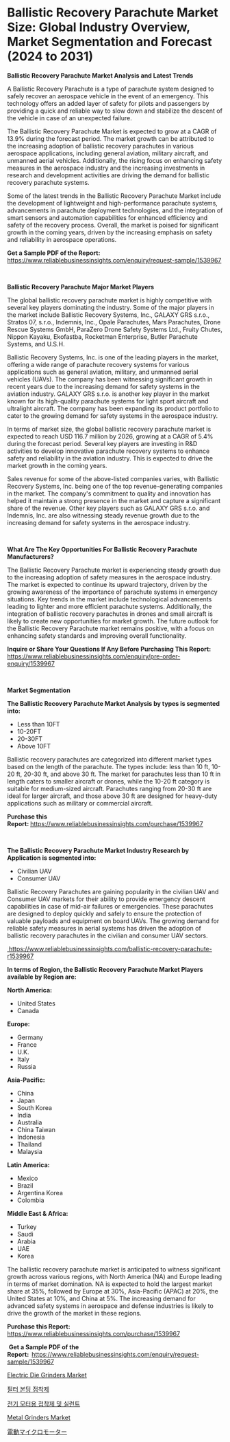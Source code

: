 <p><h1>Ballistic Recovery Parachute Market Size: Global Industry Overview, Market Segmentation and Forecast (2024 to 2031)</h1></p><p><strong>Ballistic Recovery Parachute Market Analysis and Latest Trends</strong></p>
<p><p>A Ballistic Recovery Parachute is a type of parachute system designed to safely recover an aerospace vehicle in the event of an emergency. This technology offers an added layer of safety for pilots and passengers by providing a quick and reliable way to slow down and stabilize the descent of the vehicle in case of an unexpected failure. </p><p>The Ballistic Recovery Parachute Market is expected to grow at a CAGR of 13.9% during the forecast period. The market growth can be attributed to the increasing adoption of ballistic recovery parachutes in various aerospace applications, including general aviation, military aircraft, and unmanned aerial vehicles. Additionally, the rising focus on enhancing safety measures in the aerospace industry and the increasing investments in research and development activities are driving the demand for ballistic recovery parachute systems.</p><p>Some of the latest trends in the Ballistic Recovery Parachute Market include the development of lightweight and high-performance parachute systems, advancements in parachute deployment technologies, and the integration of smart sensors and automation capabilities for enhanced efficiency and safety of the recovery process. Overall, the market is poised for significant growth in the coming years, driven by the increasing emphasis on safety and reliability in aerospace operations.</p></p>
<p><strong>Get a Sample PDF of the Report:&nbsp;</strong> <a href="https://www.reliablebusinessinsights.com/enquiry/request-sample/1539967">https://www.reliablebusinessinsights.com/enquiry/request-sample/1539967</a></p>
<p>&nbsp;</p>
<p><strong>Ballistic Recovery Parachute Major Market Players</strong></p>
<p><p>The global ballistic recovery parachute market is highly competitive with several key players dominating the industry. Some of the major players in the market include Ballistic Recovery Systems, Inc., GALAXY GRS s.r.o., Stratos 07, s.r.o., Indemnis, Inc., Opale Parachutes, Mars Parachutes, Drone Rescue Systems GmbH, ParaZero Drone Safety Systems Ltd., Fruity Chutes, Nippon Kayaku, Ekofastba, Rocketman Enterprise, Butler Parachute Systems, and U.S.H.</p><p>Ballistic Recovery Systems, Inc. is one of the leading players in the market, offering a wide range of parachute recovery systems for various applications such as general aviation, military, and unmanned aerial vehicles (UAVs). The company has been witnessing significant growth in recent years due to the increasing demand for safety systems in the aviation industry. GALAXY GRS s.r.o. is another key player in the market known for its high-quality parachute systems for light sport aircraft and ultralight aircraft. The company has been expanding its product portfolio to cater to the growing demand for safety systems in the aerospace industry.</p><p>In terms of market size, the global ballistic recovery parachute market is expected to reach USD 116.7 million by 2026, growing at a CAGR of 5.4% during the forecast period. Several key players are investing in R&D activities to develop innovative parachute recovery systems to enhance safety and reliability in the aviation industry. This is expected to drive the market growth in the coming years.</p><p>Sales revenue for some of the above-listed companies varies, with Ballistic Recovery Systems, Inc. being one of the top revenue-generating companies in the market. The company's commitment to quality and innovation has helped it maintain a strong presence in the market and capture a significant share of the revenue. Other key players such as GALAXY GRS s.r.o. and Indemnis, Inc. are also witnessing steady revenue growth due to the increasing demand for safety systems in the aerospace industry.</p></p>
<p>&nbsp;</p>
<p><strong>What Are The Key Opportunities For Ballistic Recovery Parachute Manufacturers?</strong></p>
<p><p>The Ballistic Recovery Parachute market is experiencing steady growth due to the increasing adoption of safety measures in the aerospace industry. The market is expected to continue its upward trajectory, driven by the growing awareness of the importance of parachute systems in emergency situations. Key trends in the market include technological advancements leading to lighter and more efficient parachute systems. Additionally, the integration of ballistic recovery parachutes in drones and small aircraft is likely to create new opportunities for market growth. The future outlook for the Ballistic Recovery Parachute market remains positive, with a focus on enhancing safety standards and improving overall functionality.</p></p>
<p><strong>Inquire or Share Your Questions If Any Before Purchasing This Report:</strong> <a href="https://www.reliablebusinessinsights.com/enquiry/pre-order-enquiry/1539967">https://www.reliablebusinessinsights.com/enquiry/pre-order-enquiry/1539967</a></p>
<p>&nbsp;</p>
<p><strong>Market Segmentation</strong></p>
<p><strong>The Ballistic Recovery Parachute Market Analysis by types is segmented into:</strong></p>
<p><ul><li>Less than 10FT</li><li>10-20FT</li><li>20-30FT</li><li>Above 10FT</li></ul></p>
<p><p>Ballistic recovery parachutes are categorized into different market types based on the length of the parachute. The types include: less than 10 ft, 10-20 ft, 20-30 ft, and above 30 ft. The market for parachutes less than 10 ft in length caters to smaller aircraft or drones, while the 10-20 ft category is suitable for medium-sized aircraft. Parachutes ranging from 20-30 ft are ideal for larger aircraft, and those above 30 ft are designed for heavy-duty applications such as military or commercial aircraft.</p></p>
<p><strong>Purchase this Report:&nbsp;</strong><a href="https://www.reliablebusinessinsights.com/purchase/1539967">https://www.reliablebusinessinsights.com/purchase/1539967</a></p>
<p>&nbsp;</p>
<p><strong>The Ballistic Recovery Parachute Market Industry Research by Application is segmented into:</strong></p>
<p><ul><li>Civilian UAV</li><li>Consumer UAV</li></ul></p>
<p><p>Ballistic Recovery Parachutes are gaining popularity in the civilian UAV and Consumer UAV markets for their ability to provide emergency descent capabilities in case of mid-air failures or emergencies. These parachutes are designed to deploy quickly and safely to ensure the protection of valuable payloads and equipment on board UAVs. The growing demand for reliable safety measures in aerial systems has driven the adoption of ballistic recovery parachutes in the civilian and consumer UAV sectors.</p></p>
<p><a href="https://www.reliablebusinessinsights.com/ballistic-recovery-parachute-r1539967">&nbsp;https://www.reliablebusinessinsights.com/ballistic-recovery-parachute-r1539967</a></p>
<p><strong>In terms of Region, the Ballistic Recovery Parachute Market Players available by Region are:</strong></p>
<p>
    <p> <strong> North America: </strong>
        <ul>
            <li>United States</li>
            <li>Canada</li>
        </ul>
        </p> 
    <p> <strong> Europe: </strong>
        <ul>
            <li>Germany</li>
            <li>France</li>
            <li>U.K.</li>
            <li>Italy</li>
            <li>Russia</li>
        </ul>
        </p> 
    <p> <strong> Asia-Pacific: </strong>
        <ul>
            <li>China</li>
            <li>Japan</li>
            <li>South Korea</li>
            <li>India</li>
            <li>Australia</li>
            <li>China Taiwan</li>
            <li>Indonesia</li>
            <li>Thailand</li>
            <li>Malaysia</li>
        </ul>
        </p> 
    <p> <strong> Latin America: </strong>
        <ul>
            <li>Mexico</li>
            <li>Brazil</li>
            <li>Argentina Korea</li>
            <li>Colombia</li>
        </ul>
        </p> 
    <p> <strong> Middle East & Africa: </strong>
        <ul>
            <li>Turkey</li>
            <li>Saudi</li>
            <li>Arabia</li>
            <li>UAE</li>
            <li>Korea</li>
        </ul>
    </p>
    </p>
<p><p>The ballistic recovery parachute market is anticipated to witness significant growth across various regions, with North America (NA) and Europe leading in terms of market domination. NA is expected to hold the largest market share at 35%, followed by Europe at 30%, Asia-Pacific (APAC) at 20%, the United States at 10%, and China at 5%. The increasing demand for advanced safety systems in aerospace and defense industries is likely to drive the growth of the market in these regions.</p></p>
<p><strong>Purchase this Report: </strong><a href="https://www.reliablebusinessinsights.com/purchase/1539967">https://www.reliablebusinessinsights.com/purchase/1539967</a></p>
<p>&nbsp;<strong>Get a Sample PDF of the Report:&nbsp;&nbsp;</strong><a href="https://www.reliablebusinessinsights.com/enquiry/request-sample/1539967">https://www.reliablebusinessinsights.com/enquiry/request-sample/1539967</a></p>
<p><strong></strong></p>
<p><p><a href="https://github.com/rionkhanvai01/Market-Research-Report-List-1/blob/main/electric-die-grinders-market.md">Electric Die Grinders Market</a></p><p><a href="https://github.com/ConstantinVon/Market-Research-Report-List-1/blob/main/6728815170380.md">필터 본딩 접착제</a></p><p><a href="https://github.com/sammyUltyylrich9067856/Market-Research-Report-List-2/blob/main/6512791170379.md">전기 모터용 접착제 및 실런트</a></p><p><a href="https://github.com/nandosuryapratama/Market-Research-Report-List-1/blob/main/metal-grinders-market.md">Metal Grinders Market</a></p><p><a href="https://github.com/AhmadMann1950/Market-Research-Report-List-1/blob/main/1235122158822.md">電動マイクロモーター</a></p></p>